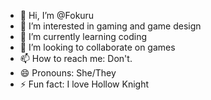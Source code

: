 - 👋 Hi, I’m @Fokuru
- 👀 I’m interested in gaming and game design
- 🌱 I’m currently learning coding
- 💞️ I’m looking to collaborate on games
- 📫 How to reach me: Don't.
- 😄 Pronouns: She/They
- ⚡ Fun fact: I love Hollow Knight

<!---
Fokuru/Fokuru is a ✨ special ✨ repository because its `README.md` (this file) appears on your GitHub profile.
You can click the Preview link to take a look at your changes.
--->
